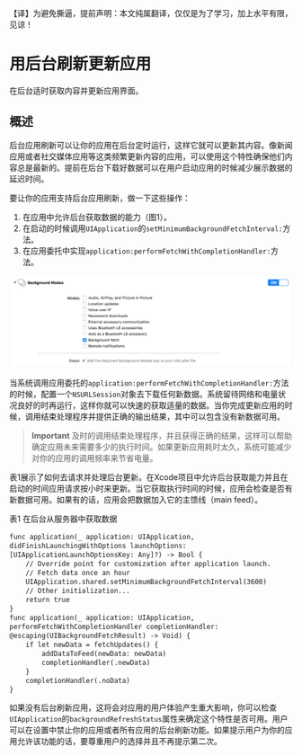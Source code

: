 【译】为避免撕逼，提前声明：本文纯属翻译，仅仅是为了学习，加上水平有限，见谅！

# 用后台刷新更新应用
在后台适时获取内容并更新应用界面。

## 概述
后台应用刷新可以让你的应用在后台定时运行，这样它就可以更新其内容。像新闻应用或者社交媒体应用等这类频繁更新内容的应用，可以使用这个特性确保他们内容总是最新的。提前在后台下载好数据可以在用户启动应用的时候减少展示数据的延迟时间。

要让你的应用支持后台应用刷新，做一下这些操作：
1. 在应用中允许后台获取数据的能力（图1）。
2. 在启动的时候调用`UIApplication`的`setMinimumBackgroundFetchInterval:`方法。
3. 在应用委托中实现`application:performFetchWithCompletionHandler:`方法。

![图1](https://github.com/singmiya/translate/blob/master/datas/uikit_7.png)

当系统调用应用委托的`application:performFetchWithCompletionHandler:`方法的时候，配置一个`NSURLSession`对象去下载任何新数据。系统留待网络和电量状况良好的时再运行，这样你就可以快速的获取适量的数据。当你完成更新应用的时候，调用结束处理程序并提供正确的输出结果，其中可以包含没有新数据可用。

> **Important**
> 及时的调用结束处理程序，并且获得正确的结果，这样可以帮助确定应用未来需要多少的执行时间。如果更新应用耗时太久，系统可能减少对你的应用的调用频率来节省电量。

表1展示了如何去请求并处理后台更新。在Xcode项目中允许后台获取能力并且在启动的时间应用请求按小时来更新。当它获取执行时间的时候，应用会检查是否有新数据可用。如果有的话，应用会把数据加入它的主馈线（main feed）。

表1 在后台从服务器中获取数据
```
func application(_ application: UIApplication, didFinishLaunchingWithOptions launchOptions: [UIApplicationLaunchOptionsKey: Any]?) -> Bool {
	// Override point for customization after application launch.
	// Fetch data once an hour
	UIApplication.shared.setMinimumBackgroundFetchInterval(3600)
	// Other initialization...
	return true
}
func application(_ application: UIApplication, performFetchWithCompletionHandler completionHandler: @escaping(UIBackgroundFetchResult) -> Void) {
	if let newData = fetchUpdates() {
		addDataToFeed(newData: newData)
		completionHandler(.newData)
	}
	completionHandler(.noData)
}
```
如果没有后台刷新应用，这将会对应用的用户体验产生重大影响，你可以检查`UIApplication`的`backgroundRefreshStatus`属性来确定这个特性是否可用。用户可以在设置中禁止你的应用或者所有应用的后台刷新功能。如果提示用户为你的应用允许该功能的话，要尊重用户的选择并且不再提示第二次。

